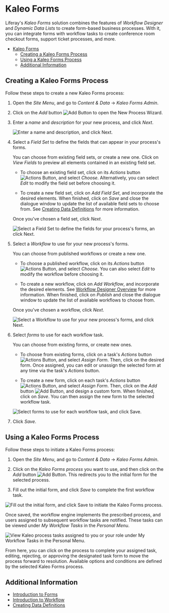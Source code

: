 # Kaleo Forms

Liferay's *Kaleo Forms* solution combines the features of *Workflow Designer* and *Dynamic Data Lists* to create form-based business processes. With it, you can integrate forms with workflow tasks to create conference room checkout forms, support ticket processes, and more.

- [Kaleo Forms](#kaleo-forms)
  - [Creating a Kaleo Forms Process](#creating-a-kaleo-forms-process)
  - [Using a Kaleo Forms Process](#using-a-kaleo-forms-process)
  - [Additional Information](#additional-information)

## Creating a Kaleo Forms Process

Follow these steps to create a new Kaleo Forms process:

1. Open the *Site Menu*, and go to *Content & Data* &rarr; *Kaleo Forms Admin*.

1. Click on the *Add* button ![Add Button](../../../images/icon-add.png) to open the New Process Wizard.

1. Enter a *name* and *description* for your new process, and click *Next*.

    ![Enter a name and description, and click Next.](./kaleo-forms/images/01.png)

1. Select a *Field Set* to define the fields that can appear in your process's forms.

   You can choose from existing field sets, or create a new one. Click on *View Fields* to preview all elements contained in an existing field set.

   * To choose an existing field set, click on its *Actions* button ![Actions Button](../../../images/icon-add.png), and select *Choose*. Alternatively, you can select *Edit* to modify the field set before choosing it.

   * To create a new field set, click on *Add Field Set*, and incorporate the desired elements. When finished, click on *Save* and close the dialogue window to update the list of available field sets to choose from. See [Creating Data Definitions](../dynamic-data-lists/creating-data-definitions.md) for more information.

   Once you've chosen a field set, click *Next*.

   ![Select a Field Set to define the fields for your process's forms, an click Next.](./kaleo-forms/images/02.png)

1. Select a *Workflow* to use for your new process's forms.

   You can choose from published workflows or create a new one.

   * To choose a published workflow, click on its *Actions* button ![Actions Button](../../../images/icon-actions.png), and select *Choose*. You can also select *Edit* to modify the workflow before choosing it.

   * To create a new workflow, click on *Add Workflow*, and incorporate the desired elements. See [Workflow Designer Overview](../../workflow/designing-and-managing-workflows/workflow-designer/workflow-designer-overview.md) for more information. When finished, click on *Publish* and close the dialogue window to update the list of available workflows to choose from.

   Once you've chosen a workflow, click *Next*.

   ![Select a Workflow to use for your new process's forms, and click Next.](./kaleo-forms/images/03.png)

1. Select *forms* to use for each workflow task.

   You can choose from existing forms, or create new ones.

   * To choose from existing forms, click on a task's *Actions* button ![Actions Button](../../../images/icon-actions.png), and select *Assign Form*. Then, click on the desired form. Once assigned, you can edit or unassign the selected form at any time via the task's *Actions* button.

   * To create a new form, click on each task's *Actions* button ![Actions Button](../../../images/icon-actions.png), and select *Assign Form*. Then, click on the *Add* button ![Add Button](../../../images/icon-add.png), and design a custom form. When finished, click on *Save*. You can then assign the new form to the selected workflow task.

   ![Select forms to use for each workflow task, and click Save.](./kaleo-forms/images/04.png)

1. Click *Save*.

## Using a Kaleo Forms Process

Follow these steps to initiate a Kaleo Forms process:

1. Open the *Site Menu*, and go to *Content & Data* &rarr; *Kaleo Forms Admin*.

1. Click on the *Kaleo Forms process* you want to use, and then click on the *Add* button ![Add Button](../../../images/icon-add.png). This redirects you to the initial form for the selected process.

1. Fill out the initial form, and click *Save* to complete the first workflow task.

![Fill out the initial form, and click Save to initiate the Kaleo Forms process.](./kaleo-forms/images/05.png)

Once saved, the workflow engine implements the prescribed process, and users assigned to subsequent workflow tasks are notified. These tasks can be viewed under *My Workflow Tasks* in the *Personal Menu*.

![View Kaleo process tasks assigned to you or your role under My Workflow Tasks in the Personal Menu.](./kaleo-forms/images/06.png)

From here, you can click on the process to complete your assigned task, editing, rejecting, or approving the designated task form to move the process forward to resolution. Available options and conditions are defined by the selected Kaleo Forms process.

## Additional Information

* [Introduction to Forms](../introduction-to-forms.md)
* [Introduction to Workflow](../../workflow/introduction-to-workflow.md)
* [Creating Data Definitions](../dynamic-data-lists/creating-data-definitions.md)